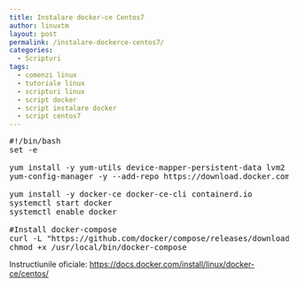 ```yaml
---
title: Instalare docker-ce Centos7
author: linuxtm
layout: post
permalink: /instalare-dockerce-centos7/
categories:
  - Scripturi
tags:
  - comenzi linux
  - tutoriale linux
  - scripturi linux
  - script docker
  - script instalare docker
  - script centos7
---
```


<pre>
#!/bin/bash
set -e

yum install -y yum-utils device-mapper-persistent-data lvm2
yum-config-manager -y --add-repo https://download.docker.com/linux/centos/docker-ce.repo

yum install -y docker-ce docker-ce-cli containerd.io
systemctl start docker
systemctl enable docker

#Install docker-compose
curl -L "https://github.com/docker/compose/releases/download/1.24.0/docker-compose-$(uname -s)-$(uname -m)" -o /usr/local/bin/docker-compose
chmod +x /usr/local/bin/docker-compose
</pre>

Instructiunile oficiale: <a href="https://docs.docker.com/install/linux/docker-ce/centos/">https://docs.docker.com/install/linux/docker-ce/centos/</a>
